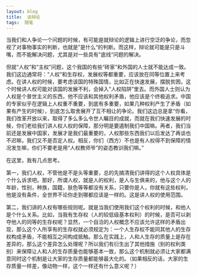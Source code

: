 ```yaml
---
layout: blog  
title:  谈辩论
tags:  随笔
---
```



当我们和人争论一个问题的时候，有可能是就辩论的逻辑上进行空泛的争论，而忽视了对事物事实的判断，也就是”是什么“的判断。而这样，辩论就可能是只是斗嘴，而不能解决问题，尤其是对一些具有”底线“问题的解决。

但就“人权”和“主权”问题，这个我国的有些“砖家”和外国的人士就不能达成一致。我们这边通常将：“人权”和生存权，发展权等都重要，应该放在同等位置上来考虑。在讲人权的时候，要考虑该国的特殊国情，比如正在快速发展，摆脱贫困，这个时候讲人权可能对该国的发展不利，会掉入“人权陷阱”里去。而外国人士则认为人权是个普世主义的东西，他不应该和其他权利矛盾，他应该是个终极追求。中国的专家似乎在逻辑上人权重不重要，到底有多重要，如果几种权利产生了矛盾（如果有产生的时候），到底怎么取舍展开了互不相让的争论。我们这边总是拿“你看，我们改革开放以来，取得了多么多么令世人瞩目的成就，而就在我们快速发展的时候，你们老给我们讲人权人权的保障，那分明是要遏制我们中国嘛。再者，我们当前还是发展中国家，发展才是我们最重要的，人权那些东西我们以后发达了再谈也不迟嘛，我们又不是否定人权。相反，你们（西方）不也是有人权得不到保障的情况发生嘛，你们不要老是用“人权教师爷”的姿态教训我们嘛。”

在这里，我有几点思考。

第一，我们人权，不管他是不是头等重要，总的先搞清我们讲得的这个人权具体是个什么诉求吧。那好，所谓人权，就是人的权利，是人与生俱来的，他与这个人的年龄，性别，种族，国籍，肤色等等都没有关系，只要你是人，你就有这些权利，他是没有条件，全世界不论你走到哪都应该是一样的。这是讲人权的使用范围。

第二，我们讲的人权有哪些规则呢。就是当我们使用我们这个权利的时候，和他人是个什么关系。比如，当我有生存权（人的较低级基本权利）的时候，是否可以剥夺他人的同等的生存权呢？显然，一个自洽的人权概念不应该允许这样的矛盾出现，那么这个人所享有的生存权就必须规定为：一个人生存权不能同其他人的生存权构成矛盾，不能相互之间构成抵触。那么在实践上，人和人生存的质量上是存在差异的，那么这个差异怎么处理呢？所以我们有衍生出了其他措施（别的权利类别）来保障让人和人的生存质量也能够基本一致，那么这个机制就必须让大家都满意同时这个机制是让大家的生存质量都能够最大化的。（如果相反的话，大家的生存质量一样差，像动物一样，这个一样还有什么意义呢？）